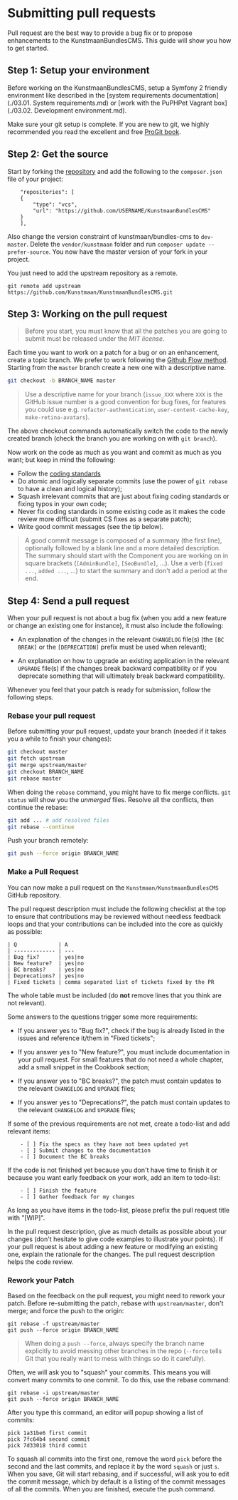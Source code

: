# Submitting pull requests

Pull request are the best way to provide a bug fix or to propose enhancements to the KunstmaanBundlesCMS. This guide will show you how to get started.

## Step 1: Setup your environment

Before working on the KunstmaanBundlesCMS, setup a Symfony 2 friendly environment like described in the [system requirements documentation](./03.01. System requirements.md) or [work with the PuPHPet Vagrant box](./03.02. Development environment.md).

Make sure your git setup is complete. If you are new to git, we highly recommended you read the excellent and free [ProGit book](http://git-scm.com/book).

## Step 2: Get the source

Start by forking the [repository](https://github.com/Kunstmaan/KunstmaanBundlesCMS) and add the following to the `composer.json` file of your project:


```
    "repositories": [
	{
	    "type": "vcs",
	    "url": "https://github.com/USERNAME/KunstmaanBundlesCMS"
	}
    ],
```

Also change the version constraint of kunstmaan/bundles-cms to `dev-master`. Delete the `vendor/kunstmaan` folder and run `composer update --prefer-source`. You now have the master version of your fork in your project.

You just need to add the upstream repository as a remote.

```
git remote add upstream https://github.com/Kunstmaan/KunstmaanBundlesCMS.git
```

## Step 3: Working on the pull request

> Before you start, you must know that all the patches you are going to submit
must be released under the *MIT license*.

Each time you want to work on a patch for a bug or on an enhancement, create a
topic branch. We prefer to work following the [Github Flow method](https://guides.github.com/introduction/flow/). Starting from the `master` branch create a new one with a descriptive name.

```bash
git checkout -b BRANCH_NAME master
```

> Use a descriptive name for your branch (`issue_XXX` where `XXX` is the GitHub issue number is a good convention for bug fixes, for features you could use e.g. `refactor-authentication`, `user-content-cache-key`, `make-retina-avatars`).

The above checkout commands automatically switch the code to the newly created
branch (check the branch you are working on with ``git branch``).

Now work on the code as much as you want and commit as much as you want; but keep
in mind the following:

* Follow the [coding standards](./06-03-coding-standards.md)
* Do atomic and logically separate commits (use the power of ``git rebase`` to
  have a clean and logical history);
* Squash irrelevant commits that are just about fixing coding standards or
  fixing typos in your own code;
* Never fix coding standards in some existing code as it makes the code review
  more difficult (submit CS fixes as a separate patch);
* Write good commit messages (see the tip below).

> A good commit message is composed of a summary (the first line), optionally followed by a blank line and a more detailed description. The summary should start with the Component you are working on in square brackets (``[AdminBundle]``, ``[SeoBundle]``, ...). Use a verb (``fixed ...``, ``added ...``, ...) to start the summary and don't add a period at the end.

## Step 4: Send a pull request

When your pull request is not about a bug fix (when you add a new feature or change
an existing one for instance), it must also include the following:

* An explanation of the changes in the relevant ``CHANGELOG`` file(s) (the
  ``[BC BREAK]`` or the ``[DEPRECATION]`` prefix must be used when relevant);

* An explanation on how to upgrade an existing application in the relevant
  ``UPGRADE`` file(s) if the changes break backward compatibility or if you
  deprecate something that will ultimately break backward compatibility.


Whenever you feel that your patch is ready for submission, follow the
following steps.

### Rebase your pull request

Before submitting your pull request, update your branch (needed if it takes you a
while to finish your changes):

```bash
git checkout master
git fetch upstream
git merge upstream/master
git checkout BRANCH_NAME
git rebase master
```

When doing the ``rebase`` command, you might have to fix merge conflicts.
``git status`` will show you the *unmerged* files. Resolve all the conflicts,
then continue the rebase:

```bash
git add ... # add resolved files
git rebase --continue
```

Push your branch remotely:

```bash
git push --force origin BRANCH_NAME
```

### Make a Pull Request

You can now make a pull request on the `Kunstmaan/KunstmaanBundlesCMS` GitHub repository.

The pull request description must include the following checklist at the top
to ensure that contributions may be reviewed without needless feedback
loops and that your contributions can be included into the core as quickly as
possible:

```
| Q             | A
| ------------- | ---
| Bug fix?      | yes|no
| New feature?  | yes|no
| BC breaks?    | yes|no
| Deprecations? | yes|no
| Fixed tickets | comma separated list of tickets fixed by the PR
```

The whole table must be included (do **not** remove lines that you think are
not relevant).

Some answers to the questions trigger some more requirements:

* If you answer yes to "Bug fix?", check if the bug is already listed in the issues and reference it/them in "Fixed tickets";

* If you answer yes to "New feature?", you must include documentation in your pull request. For small features that do not need a whole chapter, add a small snippet in the Cookbook section;

* If you answer yes to "BC breaks?", the patch must contain updates to the relevant ``CHANGELOG`` and ``UPGRADE`` files;

* If you answer yes to "Deprecations?", the patch must contain updates to the relevant ``CHANGELOG`` and ``UPGRADE`` files;

If some of the previous requirements are not met, create a todo-list and add
relevant items:

```
    - [ ] Fix the specs as they have not been updated yet
    - [ ] Submit changes to the documentation
    - [ ] Document the BC breaks
```

If the code is not finished yet because you don't have time to finish it or
because you want early feedback on your work, add an item to todo-list:

```
    - [ ] Finish the feature
    - [ ] Gather feedback for my changes
```

As long as you have items in the todo-list, please prefix the pull request
title with "[WIP]".

In the pull request description, give as much details as possible about your
changes (don't hesitate to give code examples to illustrate your points). If
your pull request is about adding a new feature or modifying an existing one,
explain the rationale for the changes. The pull request description helps the
code review.

### Rework your Patch

Based on the feedback on the pull request, you might need to rework your
patch. Before re-submitting the patch, rebase with ``upstream/master``, don't merge; and force the push to the origin:

```
git rebase -f upstream/master
git push --force origin BRANCH_NAME
```

> When doing a ``push --force``, always specify the branch name explicitly to avoid messing other branches in the repo (``--force`` tells Git that you really want to mess with things so do it carefully).

Often, we will ask you to "squash" your commits. This means you will convert many commits to one commit. To do this, use the rebase command:

```
git rebase -i upstream/master
git push --force origin BRANCH_NAME
```

After you type this command, an editor will popup showing a list of commits:

```
pick 1a31be6 first commit
pick 7fc64b4 second commit
pick 7d33018 third commit
```

To squash all commits into the first one, remove the word ``pick`` before the
second and the last commits, and replace it by the word ``squash`` or just
``s``. When you save, Git will start rebasing, and if successful, will ask
you to edit the commit message, which by default is a listing of the commit
messages of all the commits. When you are finished, execute the push command.
